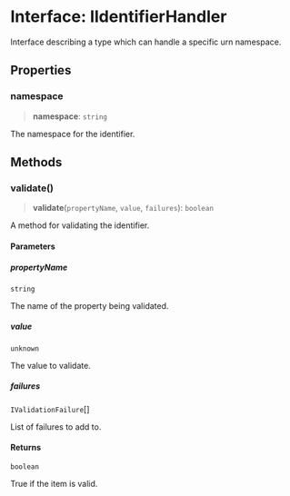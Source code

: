 # Interface: IIdentifierHandler

Interface describing a type which can handle a specific urn namespace.

## Properties

### namespace

> **namespace**: `string`

The namespace for the identifier.

## Methods

### validate()

> **validate**(`propertyName`, `value`, `failures`): `boolean`

A method for validating the identifier.

#### Parameters

##### propertyName

`string`

The name of the property being validated.

##### value

`unknown`

The value to validate.

##### failures

`IValidationFailure`[]

List of failures to add to.

#### Returns

`boolean`

True if the item is valid.
